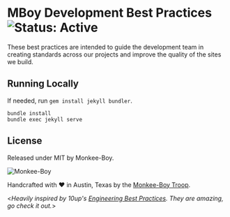# MBoy Development Best Practices ![Status: Active](https://img.shields.io/badge/status-active-brightgreen)

These best practices are intended to guide the development team in creating standards across our projects and improve the quality of the sites we build.

## Running Locally

If needed, run `gem install jekyll bundler`.

```
bundle install
bundle exec jekyll serve
```

## License

Released under MIT by Monkee-Boy.


![Monkee-Boy](http://assets.monkee-boy.com/mboy-logo-tagline.jpg)

Handcrafted with ♥ in Austin, Texas by the [Monkee-Boy Troop](https://www.monkee-boy.com/who/the-troop/).


<*Heavily inspired by 10up's [Engineering Best Practices](https://github.com/10up/Engineering-Best-Practices). They are amazing, go check it out.*>
